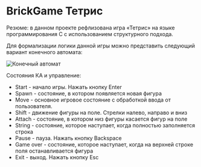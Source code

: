 # BrickGame Тетрис
Резюме: в данном проекте рефлизована игра «Тетрис» на языке программирования С с использованием структурного подхода.

Для формализации логики данной игры можно представить следующий вариант конечного автомата:

![Конечный автомат](ka.jpeg)

Состояния КА и управление:

- Start - начало игры. Нажать кнопку Enter
- Spawn - состояние, в котором появляется новая фигура
- Move - основное игровое состояние с обработкой ввода от пользователя. 
- Shift - движение фигуры на поле. Стрелки налево, направо и вниз
- Attach - состояние, в котором низ фигуры касается фигур на поле
- String - состояние, которое наступает, когда полностью заполняется строка
- Pause - пауза. Нажать кнопку Backspaсe
- Game over - состояние, которое наступает, когда на верхней строке поля останавливается фигура
- Exit - выход. Нажать кнопку Esc
